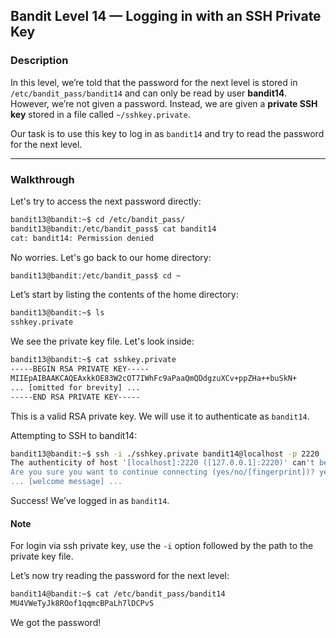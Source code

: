 ## Bandit Level 14 — Logging in with an SSH Private Key

### Description

In this level, we’re told that the password for the next level is stored in `/etc/bandit_pass/bandit14` and can only be read by user **bandit14**. However, we’re not given a password. Instead, we are given a **private SSH key** stored in a file called `~/sshkey.private`.

Our task is to use this key to log in as `bandit14` and try to read the password for the next level.

---

### Walkthrough


Let's try to access the next password directly:

```bash
bandit13@bandit:~$ cd /etc/bandit_pass/
bandit13@bandit:/etc/bandit_pass$ cat bandit14
cat: bandit14: Permission denied
```

No worries. Let's go back to our home directory:

```bash
bandit13@bandit:/etc/bandit_pass$ cd ~
```


Let’s start by listing the contents of the home directory:

```bash
bandit13@bandit:~$ ls
sshkey.private
```

We see the private key file. Let's look inside:

```bash
bandit13@bandit:~$ cat sshkey.private
-----BEGIN RSA PRIVATE KEY-----
MIIEpAIBAAKCAQEAxkkOE83W2cOT7IWhFc9aPaaQmQDdgzuXCv+ppZHa++buSkN+
... [omitted for brevity] ...
-----END RSA PRIVATE KEY-----
```

This is a valid RSA private key. We will use it to authenticate as `bandit14`.

Attempting to SSH to bandit14:
```bash
bandit13@bandit:~$ ssh -i ./sshkey.private bandit14@localhost -p 2220
The authenticity of host '[localhost]:2220 ([127.0.0.1]:2220)' can't be established.
Are you sure you want to continue connecting (yes/no/[fingerprint])? yes
... [welcome message] ...
```

Success! We’ve logged in as `bandit14`.

#### Note
For login via ssh private key, use the `-i` option followed by the path to the private key file.

Let’s now try reading the password for the next level:

```bash
bandit14@bandit:~$ cat /etc/bandit_pass/bandit14
MU4VWeTyJk8ROof1qqmcBPaLh7lDCPvS
```
We got the password!